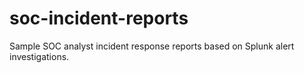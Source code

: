 # soc-incident-reports
Sample SOC analyst incident response reports based on Splunk alert investigations.
